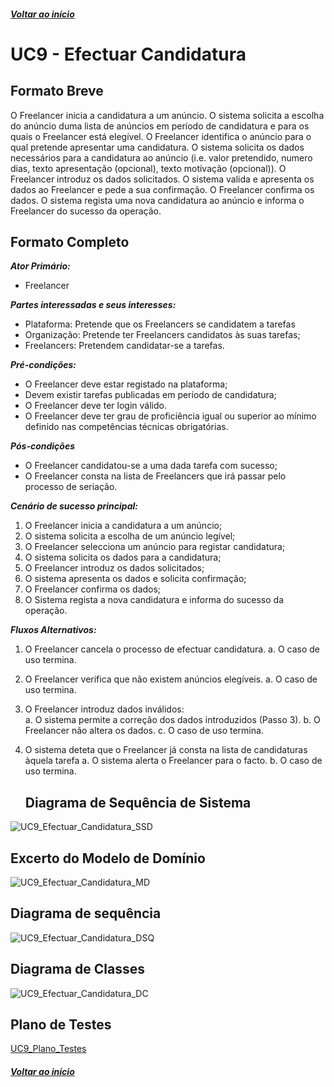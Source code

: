 ##### [Voltar ao início](https://github.com/blestonbandeiraUPSKILL/upskill_java1_labprg_grupo2/blob/main/README.md)

# UC9 - Efectuar Candidatura

## Formato Breve

O Freelancer inicia a candidatura a um anúncio. O sistema solicita a escolha do anúncio duma
lista de anúncios em período de candidatura e para os quais o Freelancer está elegível. O
Freelancer identifica o anúncio para o qual pretende apresentar uma candidatura. O sistema
solicita os dados necessários para a candidatura ao anúncio (i.e. valor pretendido, numero
dias, texto apresentação (opcional), texto motivação (opcional)). O Freelancer introduz os
dados solicitados. O sistema valida e apresenta os dados ao Freelancer e pede a sua
confirmação. O Freelancer confirma os dados. O sistema regista uma nova candidatura ao
anúncio e informa o Freelancer do sucesso da operação.

## Formato Completo

**_Ator Primário:_**

- Freelancer

**_Partes interessadas e seus interesses:_**

- Plataforma: Pretende que os Freelancers se candidatem a tarefas
- Organização: Pretende ter Freelancers candidatos às suas tarefas;
- Freelancers: Pretendem candidatar-se a tarefas.


**_Pré-condições:_**

- O Freelancer deve estar registado na plataforma;
- Devem existir tarefas publicadas em período de candidatura;
- O Freelancer deve ter login válido.
- O Freelancer deve ter grau de proficiência igual ou superior ao mínimo definido nas competências técnicas obrigatórias.

**_Pós-condições_**

- O Freelancer candidatou-se a uma dada tarefa com sucesso;
- O Freelancer consta na lista de Freelancers que irá passar pelo processo de seriação.

**_Cenário de sucesso principal:_**

1. O Freelancer inicia a candidatura a um anúncio;
2. O sistema solicita a escolha de um anúncio legível;
3. O Freelancer selecciona um anúncio para registar candidatura;
4. O sistema solicita os dados para a candidatura; 
5. O Freelancer introduz os dados solicitados;
6. O sistema apresenta os dados e solicita confirmação;
7. O Freelancer confirma os dados;
8. O Sistema regista a nova candidatura e informa do sucesso da operação.

**_Fluxos Alternativos:_**

1. O Freelancer cancela o processo de efectuar candidatura. 
    a. O caso de uso termina.
2. O Freelancer verifica que não existem anúncios elegíveis. 
    a. O caso de uso termina.
3. O Freelancer introduz dados inválidos:    
    a. O sistema permite a correção dos dados introduzidos (Passo 3). 
    b. O Freelancer não altera os dados. 
    c. O caso de uso termina.
4. O sistema deteta que o Freelancer já consta na lista de candidaturas àquela tarefa
    a. O sistema alerta o Freelancer para o facto.
    b. O caso de uso termina.

    ## Diagrama de Sequência de Sistema 

![UC9_Efectuar_Candidatura_SSD](UC9_Efectuar_Candidatura_SSD.png)


## Excerto do Modelo de Domínio 

![UC9_Efectuar_Candidatura_MD](UC9_Efectuar_Candidatura_MD.png)


## Diagrama de sequência <br/>

![UC9_Efectuar_Candidatura_DSQ](UC9_Efectuar_Candidatura_DSQ.png)

## Diagrama de Classes <br/>
![UC9_Efectuar_Candidatura_DC](UC9_Efectuar_Candidatura_DC.png)

## Plano de Testes <br/>

[UC9_Plano_Testes](UC9_Plano_testes.md)


##### [Voltar ao início](https://github.com/blestonbandeiraUPSKILL/upskill_java1_labprg_grupo2/blob/main/README.md)